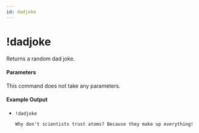```yaml
---
id: dadjoke
---
```


# !dadjoke

Returns a random dad joke.

#### Parameters

This command does not take any parameters.

#### Example Output

* `!dadjoke`

    ```
    Why don't scientists trust atoms? Because they make up everything!
    ```
